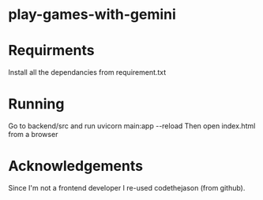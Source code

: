 # play-games-with-gemini

# Requirments
Install all the dependancies from requirement.txt

# Running
Go to backend/src and run uvicorn main:app --reload 
Then open index.html from a browser

# Acknowledgements
Since I'm not a frontend developer I re-used codethejason (from  github).
